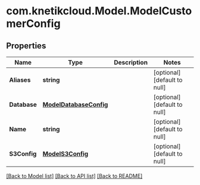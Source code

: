 # com.knetikcloud.Model.ModelCustomerConfig
## Properties

Name | Type | Description | Notes
------------ | ------------- | ------------- | -------------
**Aliases** | **string** |  | [optional] [default to null]
**Database** | [**ModelDatabaseConfig**](ModelDatabaseConfig.md) |  | [optional] [default to null]
**Name** | **string** |  | [optional] [default to null]
**S3Config** | [**ModelS3Config**](ModelS3Config.md) |  | [optional] [default to null]

[[Back to Model list]](../README.md#documentation-for-models) [[Back to API list]](../README.md#documentation-for-api-endpoints) [[Back to README]](../README.md)

